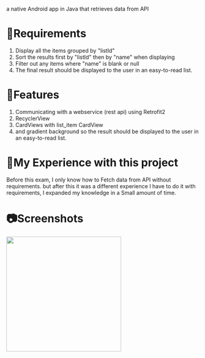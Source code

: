 

  a native Android app in Java that retrieves data from API

# 📌Requirements

1. Display all the items grouped by "listId"
2. Sort the results first by "listId" then by "name" when displaying
3. Filter out any items where "name" is blank or null
4. The final result should be displayed to the user in an easy-to-read list.

# 📲Features
1. Communicating with a webservice (rest api) using Retrofit2
2. RecyclerView
3. CardViews with list_item CardView
4. and gradient background so the result should be displayed to the user in an easy-to-read list.

# 🥰My Experience with this project

Before this exam, I only know how to Fetch data from API without requirements. but after this it was a different experience I have to do it with requirements, I expanded my knowledge in a Small amount of time.

# 📷Screenshots

<a href="url"><img src="https://user-images.githubusercontent.com/75988940/115069579-6e099100-9efc-11eb-953d-f42775384716.gif" align="left" width="300" ></a> 
